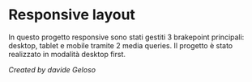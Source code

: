 # Responsive layout

In questo progetto responsive sono stati gestiti 3 brakepoint principali: desktop, tablet e mobile tramite 2 media queries. Il progetto è stato realizzato in modalità desktop first.

_Created by davide Geloso_
